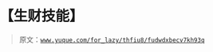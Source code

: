 # 【生财技能】

> 原文：[`www.yuque.com/for_lazy/thfiu8/fudwdxbecv7kh93q`](https://www.yuque.com/for_lazy/thfiu8/fudwdxbecv7kh93q)



